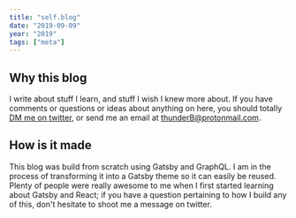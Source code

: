 ```yaml
---
title: "self.blog"
date: "2019-09-09"
year: "2019"
tags: ["meta"]
---
```


## Why this blog

I write about stuff I learn, and stuff I wish I knew more about. If you have comments or questions or ideas about anything on here, you should totally [DM me on twitter](), or send me an email at thunderB@protonmail.com.

## How is it made

This blog was build from scratch using Gatsby and GraphQL. I am in the process of transforming it into a Gatsby theme so it can easily be reused. Plenty of people were really awesome to me when I first started learning about Gatsby and React; if you have a question pertaining to how I build any of this, don't hesitate to shoot me a message on twitter.

<!-- I am interested in developing on bitcoin at the application layer. -->
